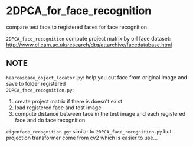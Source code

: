 # 2DPCA_for_face_recognition
compare test face to registered faces for face recognition

`2DPCA_face_recognition` compute project matrix by orl face dataset:  
http://www.cl.cam.ac.uk/research/dtg/attarchive/facedatabase.html  

## NOTE
`haarcascade_object_locator.py`: help you cut face from original image and save to folder registered  
`2DPCA_face_recognition.py`:   
1. create project matrix if there is doesn't exist  
2. load registered face and test image   
3. compute distance between face in the test image and each registered face and do face recognition  

`eigenface_recognition.py`: similar to `2DPCA_face_recognition.py` but projection transformer come from cv2 which is easier to use...

